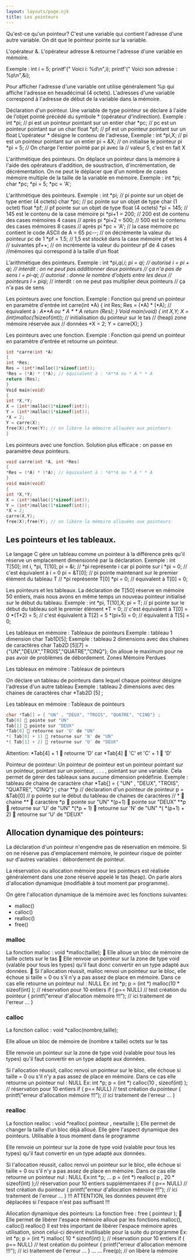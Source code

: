 ```yaml
---
layout: layouts/page.njk
title: Les pointeurs
---
```


Qu'est-ce qu'un
pointeur?
C'est une variable qui
contient l'adresse d'une
autre variable.
On dit que le pointeur pointe
sur la variable.

L'opérateur &.
L'opérateur adresse & retourne l'adresse d'une variable en mémoire.

Exemple :
int i = 5;
printf'(" Voici i: %d\n",i);
printf'(" Voici son adresse : %p\n",&i);

Pour afficher l'adresse d'une variable ont utilise généralement %p qui affiche l'adresse en hexadécimal (4 octets).
L'adresses d'une variable correspond à l'adresse de début de la variable dans la mémoire.

Déclaration d'un pointeur.
Une variable de type pointeur se déclare à l'aide de l'objet
pointé précédé du symbole * (opérateur d'indirection).
Exemple :
int *pi; // pi est un pointeur pointant sur un entier
char *pc; // pc est un pointeur pointant sur un char
float *pf; // pf est un pointeur pointant sur un float
L'opérateur * désigne le contenu de l'adresse,
Exemple :
int *pi,X; // pi est un pointeur pointant sur un entier
pi = &X; // on initialise le pointeur pi
*pi = 5; // On charge l'entier pointé par pi avec la // valeur 5,
c'est en fait X

L'arithmétique des pointeurs.
On déplace un pointeur dans la mémoire à l'aide des opérateurs d'addition, de soustraction, d'incrémentation, de décrémentation.
On ne peut le déplacer que d'un nombre de cases mémoire multiple de la taille de la variable en mémoire.
Exemple :
int *pi;
char *pc;
*pi = 5;
*pc = 'A';

L'arithmétique des pointeurs.
Exemple :
int *pi; // pi pointe sur un objet de type entier (4 octets)
char *pc; // pc pointe sur un objet de type char (1 octet)
float *pf; // pf pointe sur un objet de type float (4 octets)
*pi = 145; // 145 est le contenu de la case mémoire pi
*pi+1 = 200; // 200 est de contenu des cases mémoires 4 cases
// après pi
*pi+2 = 500; // 500 est le contenu des cases mémoires 8 cases
// après pi
*pc = 'A'; // la case mémoire pc contient le code ASCII de A = 65
pc--; // on décrémente la valeur du pointeur pc de 1
*pf = 1.5; // 1,5 est stocké dans la case mémoire pf et les 4
// suivantes
pf++; // on incrémente la valeur du pointeur pf de 4 cases
//mémoires qui correspond à la taille d'un float

L'arithmétique des pointeurs.
Exemple :
int *pi,*qi,i;
pi = qi; // autorisé
i = pi + qi; // interdit : on ne peut pas additionner deux pointeurs
// ça n'a pas de sens
i = pi-qi; // autorisé : donne le nombre d'objets entre les deux
// pointeurs
I = pi*qi; // interdit : on ne peut pas multiplier deux pointeurs
// ça n'a pas de sens

Les pointeurs avec une fonction.
Exemple : Fonction qui prend un pointeur en paramètre d'entrée
int carre(int *A)
{
int Res;
Res = (*A) * (*A); // équivalent à : *A**A ou * A * * A
return (Res);
}
Void main(void)
{
int *X,Y;
X = (int*)malloc(1*sizeof(int)); // initialisation du pointeur sur le tas
// (heap) zone mémoire réservée aux
// données
*X = 2;
Y = carre(X);
}

Les pointeurs avec une fonction.
Exemple : Fonction qui prend un pointeur en paramètre d'entrée et retourne un pointeur.

```C
int *carre(int *A)
{
int *Res;
Res = (int*)malloc(1*sizeof(int));
*Res = (*A) * (*A); // équivalent à : *A**A ou * A * * A
return (Res);
}
Void main(void)
{
int *X,*Y;
X = (int*)malloc(1*sizeof(int));
Y = (int*)malloc(1*sizeof(int));
*X = 2;
Y = carre(X);
free(X);free(Y); // on libère la mémoire allouées aux pointeurs
}
```

Les pointeurs avec une fonction.
Solution plus efficace : on passe en paramètre deux pointeurs.

```C
void carre(int *A, int *Res)
{
*Res = (*A) * (*A); // équivalent à : *A**A ou * A * * A
}
void main(void)
{
int *X,*Y;
X = (int*)malloc(1*sizeof(int));
Y = (int*)malloc(1*sizeof(int));
*X = 2;
carre(X,Y);
free(X);free(Y); // on libère la mémoire allouées aux pointeurs
```

## Les pointeurs et les tableaux.

Le langage C gère un tableau comme un pointeur à la différence près qu'il réserve un emplacement dimensionné
par la déclaration.
Exemple : int T[50];
int i, *pi, T[10];
pi = &i; // *pi représente i car pi pointe sur i
*pi = 0; // c'est équivalent à i = 0
pi = &T[0]; // pi pointe maintenant sur le premier élément du tableau T
// *pi représente T[0]
*pi = 0; // équivalent à T[0] = 0;

Les pointeurs et les tableaux.
La déclaration de T[50] réserve en mémoire 50 entiers,
mais nous avons en même temps un nouveau pointeur
initialisé sur le début du tableau.
Exemple :
int *pi, T[10],X;
pi = T; // pi pointe sur le début du tableau soit le premier élément
*T = 0; // c'est équivalent à T[0] = 0
*(T+2) = 5; // c'est équivalent à T[2] = 5
*(pi+5) = 0; // équivalent à T[5] = 0;

Les tableaux en mémoire : Tableaux de
pointeurs
Exemple : tableau 1 dimension
char Tab1D[5];
Exemple : tableau 2 dimensions avec des chaines de caractères
char Tab2D [5][7] ={"UN","DEUX","TROIS","QUATRE","CINQ"};
On alloue le maximum pour ne pas avoir de problèmes de débordement.
Zones Mémoire Perdues

Les tableaux en mémoire : Tableaux de pointeurs

On déclare un tableau de pointeurs dans lequel chaque pointeur désigne l'adresse d'un autre tableau
Exemple : tableau 2 dimensions avec des chaines de caractères
char *Tab2D [5] ; 

Les tableaux en mémoire : Tableaux de
pointeurs

```C
char *Tab[] = { "UN" , "DEUX", "TROIS", "QUATRE", "CINQ"} ;
Tab[0]  pointe sur "UN"
Tab[1]  pointe sur "DEUX"
*Tab[0]  retourne sur 'U' de "UN"
*( Tab[0] + 1)  retourne sur 'N' de "UN"
*( Tab[1] + 2)  retourne sur 'U' de "DEUX"
```

Attention:
*Tab[4] + 1  retourne 'D' car *Tab[4]  'C' et 'C' + 1  'D'

Pointeur de pointeur:
Un pointeur de pointeur est un pointeur pointant sur un pointeur, pointant sur
un pointeur, . . . , pointant sur une variable. Cela permet de gérer des
tableaux sans aucune dimension prédéfinie.
Exemple : tableau de chaine de caractère
char *Tab[] = { "UN" , "DEUX", "TROIS", "QUATRE", "CINQ"} ;
char **p // déclaration d'un pointeur de pointeur
p = &Tab[0] // p pointe sur le début du tableau de chaines de caractères
// *  chaine **  caractère
*p  pointe sur "UN"
*(p+1)  pointe sur "DEUX"
**p  retourne sur 'U' de "UN"
*(*p + 1)  retourne sur 'N' de "UN"
*( *(p+1) + 2)  retourne sur 'U' de "DEUX"

## Allocation dynamique des pointeurs:

La déclaration d'un pointeur n'engendre pas de réservation en mémoire.
Si on ne réserve pas d'emplacement mémoire, le pointeur risque de pointer
sur d'autres variables : débordement de pointeur.

La réservation ou allocation mémoire pour les pointeurs est réalisée généralement dans une zone réservé appelé le tas (heap). On parle alors
d'allocation dynamique (modifiable à tout moment par programme).

On gère l'allocation dynamique de la mémoire avec les fonctions suivantes:
- malloc()
- calloc()
- realloc()
- free()


### malloc
La fonction malloc : void *malloc(taille);
 Elle alloue un bloc de mémoire de taille octets sur le tas
 Elle renvoie un pointeur sur la zone de type void (valable pour tous les
types) qu'il faut donc convertir en un type adapté aux données.
 Si l'allocation réussit, malloc renvoi un pointeur sur le bloc, elle échoue si
taille = 0 ou s'il n'y a pas assez de place en mémoire. Dans ce cas elle
retourne un pointeur nul : NULL
Ex:
int *p;
p = (int *) malloc(10 * sizeof(int) ); // réservation pour 10 entiers
if ( p== NULL) // test création du pointeur
{
printf("erreur d'allocation mémoire !!!");
// ici traitement de l'erreur ...
}

### calloc
La fonction calloc : void *calloc(nombre,taille);

Elle alloue un bloc de mémoire de (nombre x taille) octets sur le tas

Elle renvoie un pointeur sur la zone de type void (valable pour tous les
types) qu'il faut convertir en un type adapté aux données.

Si l'allocation réussit, calloc renvoi un pointeur sur le bloc, elle échoue si
taille = 0 ou s'il n'y a pas assez de place en mémoire. Dans ce cas elle
retourne un pointeur nul : NULL
Ex:
int *p;
p = (int *) calloc(10 , sizeof(int) ); // réservation pour 10 entiers
if ( p== NULL) // test création du pointeur
{
printf("erreur d'allocation mémoire !!!");
// ici traitement de l'erreur ...
}

### realloc
La fonction realloc : void *realloc( pointeur , newtaille );
Elle permet de changer la taille d'un bloc déjà alloué. Elle gère l'aspect
dynamique des pointeurs. Utilisable à tous moment dans le programme

Elle renvoie un pointeur sur la zone de type void (valable pour tous les
types) qu'il faut convertir en un type adapté aux données.

Si l'allocation réussit, calloc renvoi un pointeur sur le bloc, elle échoue si
taille = 0 ou s'il n'y a pas assez de place en mémoire. Dans ce cas elle
retourne un pointeur nul : NULL
Ex:int *p;
...
p = (int *) realloc( p , 20 * sizeof(int) );// réservation pour 10 entiers supplémentaires
if ( p== NULL) // test création du pointeur
{
printf("erreur d'allocation mémoire !!!");
// ici traitement de l'erreur ...
} !!! ATTENTION, les données peuvent être déplacées si l'espace n'est pas suffisant !!!

Allocation dynamique des pointeurs:
La fonction free : free ( pointeur );
 Elle permet de libérer l'espace mémoire alloué par les fonctions malloc(),
calloc() realloc()
Il est très important de libérer l'espace mémoire après utilisation, sinon
celui-ci devient inutilisable pour la suite du programme
Ex:
int *p;
p = (int *) malloc( 10 * sizeof(int) ); // réservation pour 10 entiers
if ( p== NULL) // test création du pointeur
{
printf("erreur d'allocation mémoire !!!");
// ici traitement de l'erreur ...
}
...
...
Free(p); // on libère la mémoire